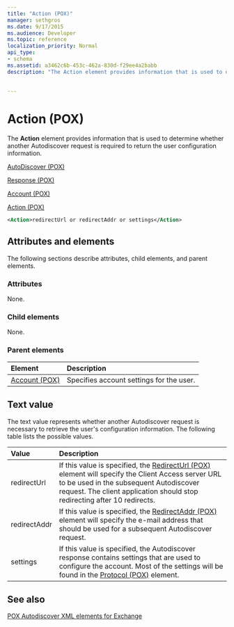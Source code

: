 ```yaml
---
title: "Action (POX)"
manager: sethgros
ms.date: 9/17/2015
ms.audience: Developer
ms.topic: reference
localization_priority: Normal
api_type:
- schema
ms.assetid: a3462c6b-453c-462a-830d-f29ee4a2babb
description: "The Action element provides information that is used to determine whether another Autodiscover request is required to return the user configuration information."
 
 
---
```


# Action (POX)

The **Action** element provides information that is used to determine whether another Autodiscover request is required to return the user configuration information. 
  
[AutoDiscover (POX)](autodiscover-pox.md)
  
[Response (POX)](response-pox.md)
  
[Account (POX)](account-pox.md)
  
[Action (POX)](action-pox.md)
  
```xml
<Action>redirectUrl or redirectAddr or settings</Action>
```

## Attributes and elements

The following sections describe attributes, child elements, and parent elements.
  
### Attributes

None.
  
### Child elements

None.
  
### Parent elements

|**Element**|**Description**|
|:-----|:-----|
|[Account (POX)](account-pox.md) <br/> |Specifies account settings for the user.  <br/> |
   
## Text value

The text value represents whether another Autodiscover request is necessary to retrieve the user's configuration information. The following table lists the possible values.
  
|**Value**|**Description**|
|:-----|:-----|
|redirectUrl  <br/> |If this value is specified, the [RedirectUrl (POX)](redirecturl-pox.md) element will specify the Client Access server URL to be used in the subsequent Autodiscover request. The client application should stop redirecting after 10 redirects.  <br/> |
|redirectAddr  <br/> |If this value is specified, the [RedirectAddr (POX)](redirectaddr-pox.md) element will specify the e-mail address that should be used for a subsequent Autodiscover request.  <br/> |
|settings  <br/> |If this value is specified, the Autodiscover response contains settings that are used to configure the account. Most of the settings will be found in the [Protocol (POX)](protocol-pox.md) element.  <br/> |
   
## See also



[POX Autodiscover XML elements for Exchange](pox-autodiscover-xml-elements-for-exchange.md)

